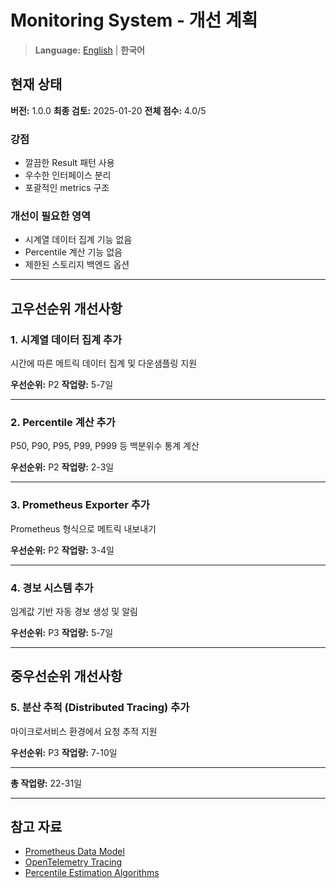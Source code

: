 # Monitoring System - 개선 계획

> **Language:** [English](IMPROVEMENTS.md) | **한국어**

## 현재 상태

**버전:** 1.0.0
**최종 검토:** 2025-01-20
**전체 점수:** 4.0/5

### 강점
- 깔끔한 Result<T> 패턴 사용
- 우수한 인터페이스 분리
- 포괄적인 metrics 구조

### 개선이 필요한 영역
- 시계열 데이터 집계 기능 없음
- Percentile 계산 기능 없음
- 제한된 스토리지 백엔드 옵션

---

## 고우선순위 개선사항

### 1. 시계열 데이터 집계 추가

시간에 따른 메트릭 데이터 집계 및 다운샘플링 지원

**우선순위:** P2
**작업량:** 5-7일

---

### 2. Percentile 계산 추가

P50, P90, P95, P99, P999 등 백분위수 통계 계산

**우선순위:** P2
**작업량:** 2-3일

---

### 3. Prometheus Exporter 추가

Prometheus 형식으로 메트릭 내보내기

**우선순위:** P2
**작업량:** 3-4일

---

### 4. 경보 시스템 추가

임계값 기반 자동 경보 생성 및 알림

**우선순위:** P3
**작업량:** 5-7일

---

## 중우선순위 개선사항

### 5. 분산 추적 (Distributed Tracing) 추가

마이크로서비스 환경에서 요청 추적 지원

**우선순위:** P3
**작업량:** 7-10일

---

**총 작업량:** 22-31일

---

## 참고 자료

- [Prometheus Data Model](https://prometheus.io/docs/concepts/data_model/)
- [OpenTelemetry Tracing](https://opentelemetry.io/docs/concepts/signals/traces/)
- [Percentile Estimation Algorithms](https://www.influxdata.com/blog/tldigest-compression-algorithm/)
